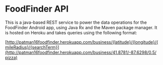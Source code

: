 # FoodFinder API

This is a java-based REST service to power the data operations for the FoodFinder Android app, using Java Rx and the Maven package manager. It is hosted on Heroku and takes queries using the following format:

[http://patman16foodfinder.herokuapp.com/business/{latitude}/{longitude}/{mileRadius}/{searchTerm}](http://patman16foodfinder.herokuapp.com/business/41.8781/-87.6298/0.5/pizza)